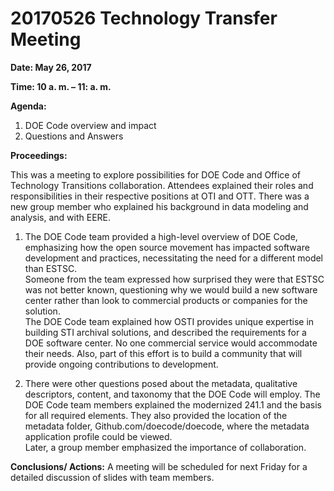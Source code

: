 #  20170526 Technology Transfer Meeting

**Date: May 26, 2017**

**Time: 10 a. m. – 11: a. m.**

**Agenda:**
1.	DOE Code overview and impact
2.	Questions and Answers

**Proceedings:**

This was a meeting to explore possibilities for DOE Code and Office of Technology Transitions collaboration.  Attendees explained their roles and responsibilities in their respective positions at OTI and OTT. There was a new group member who explained his background in data modeling and analysis, and with EERE.

1.	The DOE Code team provided a high-level overview of DOE Code, emphasizing how the open source movement has impacted software development and practices, necessitating the need for a different model than ESTSC.   
  Someone from the team expressed how surprised they were that ESTSC was not better known, questioning why we would build a new software center rather than look to commercial products or companies for the solution.   
  The DOE Code team explained how OSTI provides unique expertise in building STI archival solutions, and described the requirements for a DOE software center.  No one commercial service would accommodate their needs.  Also, part of this effort is to build a community that will provide ongoing contributions to development.   

2.	There were other questions posed about the metadata, qualitative descriptors, content, and taxonomy that the DOE Code will employ.  The DOE Code team members explained the modernized 241.1 and the basis for all required elements.  They also provided the location of the metadata folder, Github.com/doecode/doecode, where the metadata application profile could be viewed.   
  Later, a group member emphasized the importance of collaboration.  

**Conclusions/ Actions:**
A meeting will be scheduled for next Friday for a detailed discussion of slides with team members.
